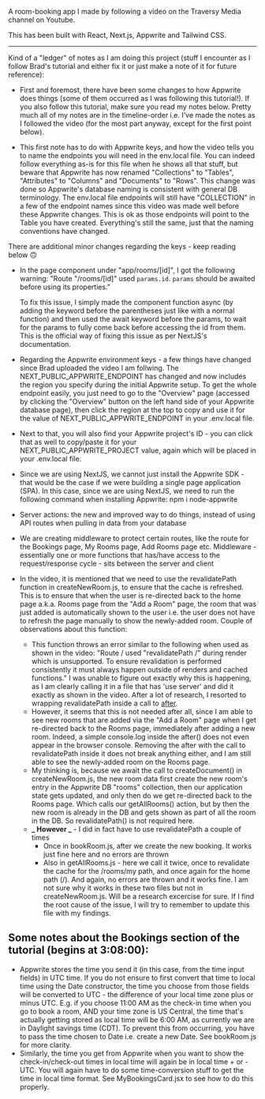 A room-booking app I made by following a video on the Traversy Media channel on Youtube.

This has been built with React, Next.js, Appwrite and Tailwind CSS.

---

Kind of a "ledger" of notes as I am doing this project (stuff I encounter as I follow Brad's tutorial and either fix it or just make a note of it for future reference):

- First and foremost, there have been some changes to how Appwrite does things (some of them occurred as I was following this tutorial!). If you also follow this tutorial, make sure you read my notes below. Pretty much all of my notes are in the timeline-order i.e. I've made the notes as I followed the video (for the most part anyway, except for the first point below).

- This first note has to do with Appwrite keys, and how the video tells you to name the endpoints you will need in the env.local file. You can indeed follow everything as-is for this file when he shows all that stuff, but beware that Appwrite has now renamed "Collections" to "Tables", "Attributes" to "Columns" and "Documents" to "Rows". This change was done so Appwrite's database naming is consistent with general DB terminology. The env.local file endpoints will still have "COLLECTION" in a few of the endpoint names since this video was made well before these Appwrite changes. This is ok as those endpoints will point to the Table you have created. Everything's still the same, just that the naming conventions have changed.

There are additional minor changes regarding the keys - keep reading below 🙃

- In the page component under "app/rooms/[id]", I got the following warning:
  "Route "/rooms/[id]" used `params.id`. `params` should be awaited before using its properties."

  To fix this issue, I simply made the component function async (by adding the keyword before the parentheses just like with a normal function) and then used the await keyword before the params, to wait for the params to fully come back before accessing the id from them. This is the official way of fixing this issue as per NextJS's documentation.

- Regarding the Appwrite environment keys - a few things have changed since Brad uploaded the video I am follwing. The NEXT_PUBLIC_APPWRITE_ENDPOINT has changed and now includes the region you specify during the initial Appwrite setup. To get the whole endpoint easily, you just need to go to the "Overview" page (accessed by clicking the "Overview" button on the left hand side of your Appwrite database page), then click the region at the top to copy and use it for the value of NEXT_PUBLIC_APPWRITE_ENDPOINT in your .env.local file.

- Next to that, you will also find your Appwrite project's ID - you can click that as well to copy/paste it for your NEXT_PUBLIC_APPWRITE_PROJECT value, again which will be placed in your .env.local file.

- Since we are using NextJS, we cannot just install the Appwrite SDK - that would be the case if we were building a single page application (SPA). In this case, since we are using NextJS, we need to run the following command when installing Appwrite: npm i node-appwrite

- Server actions: the new and improved way to do things, instead of using API routes when pulling in data from your database

- We are creating middleware to protect certain routes, like the route for the Bookings page, My Rooms page, Add Rooms page etc. Middleware - essentially one or more functions that has/have access to the request/response cycle - sits between the server and client

- In the video, it is mentioned that we need to use the revalidatePath function in createNewRoom.js, to ensure that the cache is refreshed. This is to ensure that when the user is re-directed back to the home page a.k.a. Rooms page from the "Add a Room" page, the room that was just added is automatically shown to the user i.e. the user does not have to refresh the page manually to show the newly-added room. Couple of observations about this function:

  - This function throws an error similar to the following when used as shown in the video: "Route / used "revalidatePath /" during render which is unsupported. To ensure revalidation is performed consistently it must always happen outside of renders and cached functions." I was unable to figure out exactly why this is happening, as I am clearly calling it in a file that has 'use server' and did it exactly as shown in the video. After a lot of research, I resorted to wrapping revalidatePath inside a call to [after](https://nextjs.org/docs/app/api-reference/functions/after).
  - However, it seems that this is not needed after all, since I am able to see new rooms that are added via the "Add a Room" page when I get re-directed back to the Rooms page, immediately after adding a new room. Indeed, a simple console.log inside the after() does not even appear in the browser console. Removing the after with the call to revalidatePath inside it does not break anything either, and I am still able to see the newly-added room on the Rooms page.
  - My thinking is, because we await the call to createDocument() in createNewRoom.js, the new room data first create the new room's entry in the Appwrite DB "rooms" collection, then our application state gets updated, and only then do we get re-directed back to the Rooms page. Which calls our getAllRooms() action, but by then the new room is already in the DB and gets shown as part of all the room in the DB. So revalidatePath() is not required here.
  - **_ However _** - I did in fact have to use revalidatePath a couple of times
    - Once in bookRoom.js, after we create the new booking. It works just fine here and no errors are thrown
    - Also in getAllRooms.js - here we call it twice, once to revalidate the cache for the /rooms/my path, and once again for the home path (/). And again, no errors are thrown and it works fine. I am not sure why it works in these two files but not in createNewRoom.js. Will be a research excercise for sure. If I find the root cause of the issue, I will try to remember to update this file with my findings.

## Some notes about the Bookings section of the tutorial (begins at 3:08:00):

- Appwrite stores the time you send it (in this case, from the time input fields) in UTC time. If you do not ensure to first convert that time to local time using the Date constructor, the time you choose from those fields will be converted to UTC - the difference of your local time zone plus or minus UTC. E.g. if you choose 11:00 AM as the check-in time when you go to book a room, AND your time zone is US Central, the time that's actually getting stored as local time will be 6:00 AM, as currently we are in Daylight savings time (CDT). To prevent this from occurring, you have to pass the time chosen to Date i.e. create a new Date. See bookRoom.js for more clarity.
- Similarly, the time you get from Appwrite when you want to show the check-in/check-out times in local time will again be in local time + or - UTC. You will again have to do some time-conversion stuff to get the time in local time format. See MyBookingsCard.jsx to see how to do this properly.

